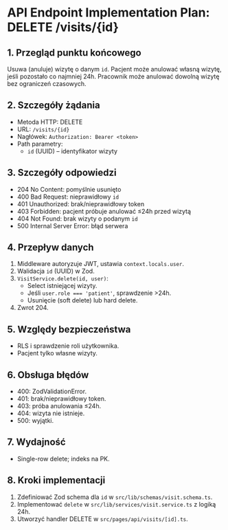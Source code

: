 # API Endpoint Implementation Plan: DELETE /visits/{id}

## 1. Przegląd punktu końcowego

Usuwa (anuluje) wizytę o danym `id`. Pacjent może anulować własną wizytę, jeśli pozostało co najmniej 24h. Pracownik może anulować dowolną wizytę bez ograniczeń czasowych.

## 2. Szczegóły żądania

- Metoda HTTP: DELETE
- URL: `/visits/{id}`
- Nagłówek: `Authorization: Bearer <token>`
- Path parametry:
  - `id` (UUID) – identyfikator wizyty

## 3. Szczegóły odpowiedzi

- 204 No Content: pomyślnie usunięto
- 400 Bad Request: nieprawidłowy `id`
- 401 Unauthorized: brak/nieprawidłowy token
- 403 Forbidden: pacjent próbuje anulować ≤24h przed wizytą
- 404 Not Found: brak wizyty o podanym `id`
- 500 Internal Server Error: błąd serwera

## 4. Przepływ danych

1. Middleware autoryzuje JWT, ustawia `context.locals.user`.
2. Walidacja `id` (UUID) w Zod.
3. `VisitService.delete(id, user)`:
   - Select istniejącej wizyty.
   - Jeśli `user.role === 'patient'`, sprawdzenie >24h.
   - Usunięcie (soft delete) lub hard delete.
4. Zwrot 204.

## 5. Względy bezpieczeństwa

- RLS i sprawdzenie roli użytkownika.
- Pacjent tylko własne wizyty.

## 6. Obsługa błędów

- 400: ZodValidationError.
- 401: brak/nieprawidłowy token.
- 403: próba anulowania ≤24h.
- 404: wizyta nie istnieje.
- 500: wyjątki.

## 7. Wydajność

- Single-row delete; indeks na PK.

## 8. Kroki implementacji

1. Zdefiniować Zod schema dla `id` w `src/lib/schemas/visit.schema.ts`.
2. Implementować `delete` w `src/lib/services/visit.service.ts` z logiką 24h.
3. Utworzyć handler DELETE w `src/pages/api/visits/[id].ts`.

